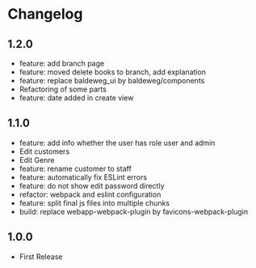 # Changelog

## 1.2.0

- feature: add branch page
- feature: moved delete books to branch, add explanation
- feature: replace baldeweg_ui by baldeweg/components
- Refactoring of some parts
- feature: date added in create view

## 1.1.0

- feature: add info whether the user has role user and admin
- Edit customers
- Edit Genre
- feature: rename customer to staff
- feature: automatically fix ESLint errors
- feature: do not show edit password directly
- refactor: webpack and eslint configuration
- feature: split final js files into multiple chunks
- build: replace webapp-webpack-plugin by favicons-webpack-plugin

## 1.0.0

- First Release
